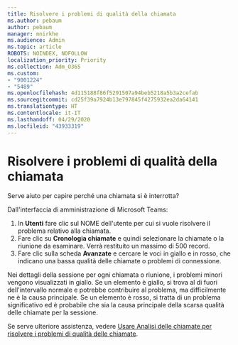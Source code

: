 ```yaml
---
title: Risolvere i problemi di qualità della chiamata
ms.author: pebaum
author: pebaum
manager: mnirkhe
ms.audience: Admin
ms.topic: article
ROBOTS: NOINDEX, NOFOLLOW
localization_priority: Priority
ms.collection: Adm_O365
ms.custom:
- "9001224"
- "5489"
ms.openlocfilehash: 4d115188f86f5291507a94beb5218a5b3a2cefab
ms.sourcegitcommit: cd25f39a7924b13e797845f4275932ea2da64141
ms.translationtype: HT
ms.contentlocale: it-IT
ms.lasthandoff: 04/29/2020
ms.locfileid: "43933319"
---
```

# <a name="troubleshoot-call-quality-problems"></a>Risolvere i problemi di qualità della chiamata

Serve aiuto per capire perché una chiamata si è interrotta?

Dall'interfaccia di amministrazione di Microsoft Teams:

1. In **Utenti** fare clic sul NOME dell'utente per cui si vuole risolvere il problema relativo alla chiamata.
2. Fare clic su **Cronologia chiamate** e quindi selezionare la chiamate o la riunione da esaminare. Verrà restituito un massimo di 500 record.
3. Fare clic sulla scheda **Avanzate** e cercare le voci in giallo e in rosso, che indicano una bassa qualità delle chiamate o problemi di connessione.

Nei dettagli della sessione per ogni chiamata o riunione, i problemi minori vengono visualizzati in giallo. Se un elemento è giallo, si trova al di fuori dell'intervallo normale e potrebbe contribuire al problema, ma difficilmente ne è la causa principale. Se un elemento è rosso, si tratta di un problema significativo ed è probabile che sia la causa principale della scarsa qualità delle chiamate per la sessione.

Se serve ulteriore assistenza, vedere [Usare Analisi delle chiamate per risolvere i problemi di qualità delle chiamate](https://docs.microsoft.com/microsoftteams/use-call-analytics-to-troubleshoot-poor-call-quality#troubleshoot-call-quality-problems-using-call-analytics).

